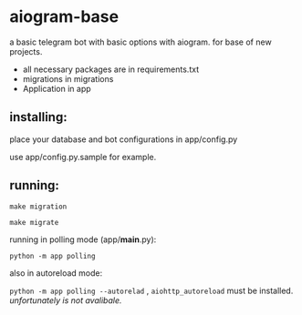 # aiogram-base
a basic telegram bot with basic options with aiogram. for base of new projects.

- all necessary packages are in requirements.txt
- migrations in migrations
- Application in app

## installing:
place your database and bot configurations in app/config.py

use app/config.py.sample for example.
## running:
`make migration`

`make migrate`

running in polling mode (app/__main__.py):

`python -m app polling`

also in autoreload mode:

`python -m app polling --autorelad` , `aiohttp_autoreload` must be installed. _unfortunately is not avalibale._


